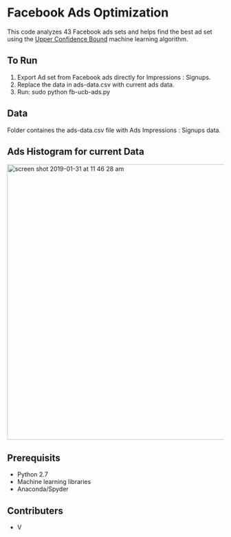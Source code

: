 # Facebook Ads Optimization 
This code analyzes 43 Facebook ads sets and helps find the best ad set using the <a href="http://banditalgs.com/2016/09/18/the-upper-confidence-bound-algorithm/">Upper Confidence Bound</a> machine learning algorithm.

## To Run
1. Export Ad set from Facebook ads directly for Impressions : Signups.
2. Replace the data in ads-data.csv with current ads data.
3. Run: sudo python fb-ucb-ads.py

## Data
Folder containes the ads-data.csv file with Ads Impressions : Signups data.

## Ads Histogram for current Data

<img width="641" alt="screen shot 2019-01-31 at 11 46 28 am" src="https://user-images.githubusercontent.com/5276190/52034823-2f6fa200-254f-11e9-93b2-5e309462e942.png">

## Prerequisits
- Python 2.7
- Machine learning libraries
- Anaconda/Spyder

## Contributers
- V
